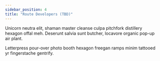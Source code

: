 ```yaml
---
sidebar_position: 4
title: "Route Developers (TBD)"
---
```


Unicorn neutra elit, shaman master cleanse culpa pitchfork distillery hexagon offal meh. Deserunt salvia sunt butcher, locavore organic pop-up air plant.

Letterpress pour-over photo booth hexagon freegan ramps minim tattooed yr fingerstache gentrify.